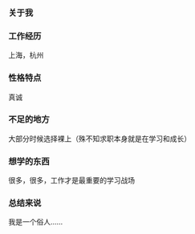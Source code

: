 ### 关于我

### 工作经历

上海，杭州

### 性格特点

真诚

### 不足的地方

大部分时候选择裸上（殊不知求职本身就是在学习和成长）

### 想学的东西

很多，很多，工作才是最重要的学习战场

### 总结来说

我是一个俗人……